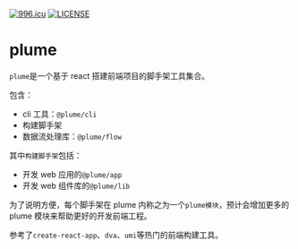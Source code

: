 [![996.icu](https://img.shields.io/badge/link-996.icu-red.svg)](https://996.icu)
[![LICENSE](https://img.shields.io/badge/license-Anti%20996-blue.svg)](https://github.com/996icu/996.ICU/blob/master/LICENSE)

# plume

`plume`是一个基于 react 搭建前端项目的脚手架工具集合。

包含：

- cli 工具：`@plume/cli`
- 构建脚手架
- 数据流处理库：`@plume/flow`

其中`构建脚手架`包括：

- 开发 web 应用的`@plume/app`
- 开发 web 组件库的`@plume/lib`

为了说明方便，每个脚手架在 plume 内称之为一个`plume模块`，预计会增加更多的 plume 模块来帮助更好的开发前端工程。

参考了`create-react-app`、`dva`、`umi`等热门的前端构建工具。
